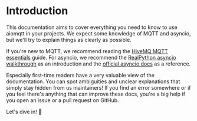 # Introduction

This documentation aims to cover everything you need to know to use aiomqtt in your projects. We expect some knowledge of MQTT and asyncio, but we'll try to explain things as clearly as possible.

If you're new to MQTT, we recommend reading the [HiveMQ MQTT essentials](https://www.hivemq.com/mqtt-essentials/) guide. For asyncio, we recommend the [RealPython asyncio walkthrough](https://realpython.com/async-io-python/) as an introduction and the [official asyncio docs](https://docs.python.org/3/library/asyncio.html) as a reference.

Especially first-time readers have a very valuable view of the documentation. You can spot ambiguities and unclear explanations that simply stay hidden from us maintainers! If you find an error somewhere or if you feel there's anything that can improve these docs, you're a big help if you open an issue or a pull request on GitHub.

Let's dive in! 🤿
